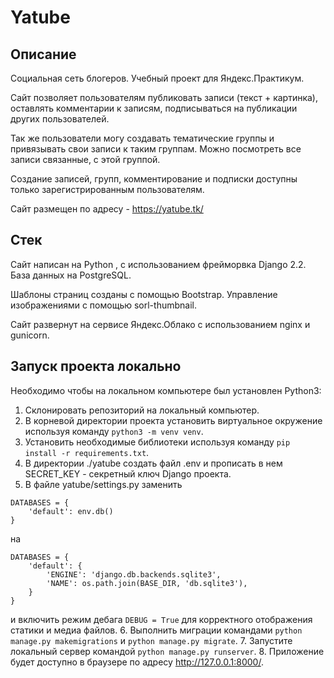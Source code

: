 # Yatube
## Описание
Социальная сеть блогеров. Учебный проект для Яндекс.Практикум.

Сайт позволяет пользователям публиковать записи (текст + картинка), оставлять комментарии к записям, подписываться на публикации других пользователей.

Так же пользователи могу создавать тематические группы и привязывать свои записи к таким группам. Можно посмотреть все записи связанные, с этой группой.

Создание записей, групп, комментирование и подписки доступны только зарегистрированным пользователям. 

Сайт размещен по адресу - https://yatube.tk/

## Стек
Сайт написан на Python , с использованием фрейморвка Django 2.2. База данных на PostgreSQL. 

Шаблоны страниц созданы с помощью Bootstrap. Управление изображениями с помощью sorl-thumbnail. 

Сайт развернут на сервисе Яндекс.Облако с использованием nginx и gunicorn.

## Запуск проекта локально
Необходимо чтобы на локальном компьютере был установлен Python3:
1. Склонировать репозиторий на локальный компьютер.
2. В корневой директории проекта установить виртуальное окружение используя команду `python3 -m venv venv`.
3. Установить необходимые библиотеки используя команду `pip install -r requirements.txt`.
4. В директории ./yatube создать файл .env и прописать в нем SECRET_KEY - секретный ключ Django проекта.
5. В файле yatube/settings.py заменить
```
DATABASES = {
    'default': env.db()
}
```
на
```
DATABASES = {
    'default': {
        'ENGINE': 'django.db.backends.sqlite3',
        'NAME': os.path.join(BASE_DIR, 'db.sqlite3'),
    }
}
```
и включить режим дебага `DEBUG = True` для корректного отображения статики и медиа файлов.
6. Выполнить миграции командами `python manage.py makemigrations` и `python manage.py migrate`.
7. Запустите локальный сервер командой `python manage.py runserver`.
8. Приложение будет доступно в браузере по адресу http://127.0.0.1:8000/.
